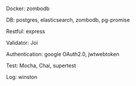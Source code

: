 Docker:
  zombodb

DB:
  postgres, elasticsearch, zombodb, pg-promise

Restful:
  express

Validator:
  Joi

Authentication:
  google OAuth2.0, jwtwebtoken

Test:
  Mocha, Chai, supertest

Log:
  winston
